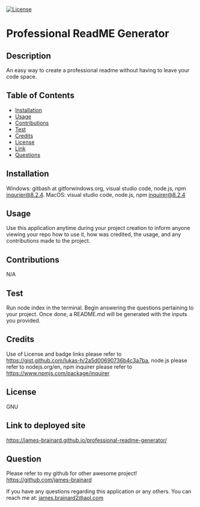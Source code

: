 
  [![License](https://img.shields.io/badge/License-GNU-blue)](https://www.gnu.org/licenses/gpl-3.0)
  # Professional ReadME Generator

  ## Description
  An easy way to create a professional readme without having to leave your code space.

  ## Table of Contents
  * [Installation](#install)
  * [Usage](#usage)
  * [Contributions](#contribute)
  * [Test](#test)
  * [Credits](#credits)
  * [License](#license)
  * [Link](#link)
  * [Questions](#question)
  
  ## Installation
  Windows: gitbash at gitforwindows.org, visual studio code, node.js, npm inqurier@8.2.4. MacOS: visual studio code, node.js, npm inquirer@8.2.4

  ## Usage 
  Use this application anytime during your project creation to inform anyone viewing your repo how to use it, how was credited, the usage, and any contributions made to the project.

  ## Contributions
  N/A

  ## Test
  Run node index in the terminal. Begin answering the questions pertaining to your project. Once done, a README.md will be generated with the inputs you provided.

  ## Credits
  Use of License and badge links please refer to https://gist.github.com/lukas-h/2a5d00690736b4c3a7ba, node.js please refer to nodejs.org/en, npm inquirer please refer to https://www.npmjs.com/package/inquirer

  ## License
  GNU

  ## Link to deployed site
  https://james-brainard.github.io/professional-readme-generator/

  ## Question
  Please refer to my github for other awesome project! https://github.com/james-brainard

  If you have any questions regarding this application or any others. You can reach me at: james.brainard2@aol.com
